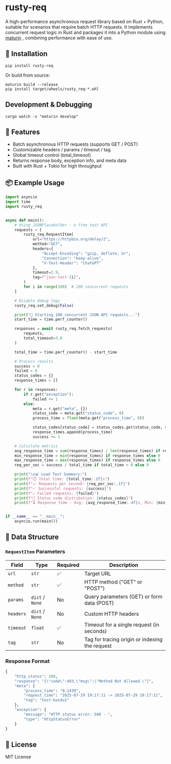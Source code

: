 # rusty-req

A high-performance asynchronous request library based on Rust + Python, suitable for scenarios that require batch HTTP requests. It implements concurrent request logic in Rust and packages it into a Python module using [maturin](https://github.com/PyO3/maturin) , combining performance with ease of use.

## 🔧 Installation

```
pip install rusty-req
```

Or build from source:

```
maturin build --release
pip install target/wheels/rusty_req-*.whl
```

## Development & Debugging
```
cargo watch -s "maturin develop"
```

## 🚀 Features

- Batch asynchronous HTTP requests (supports GET / POST)
- Customizable headers / params / timeout / tag
- Global timeout control (total_timeout)
- Returns response body, exception info, and meta data
- Built with Rust + Tokio for high throughput

## 📦 Example Usage

```python
import asyncio
import time
import rusty_req


async def main():
    # Using JSONPlaceholder - a free test API
    requests = [
        rusty_req.RequestItem(
            url="https://httpbin.org/delay/2",
            method="GET",
            headers={
                "Accept-Encoding": "gzip, deflate, br",
                "Connection": "keep-alive",
                "X-Test-Header": "ChatGPT"
            },
            timeout=2.9,
            tag=f"json-test-{i}",
        )
        for i in range(100)  # 100 concurrent requests
    ]

    # Disable debug logs
    rusty_req.set_debug(False)

    print("🚀 Starting 100 concurrent JSON API requests...")
    start_time = time.perf_counter()

    responses = await rusty_req.fetch_requests(
        requests,
        total_timeout=3.0
    )

    total_time = time.perf_counter() - start_time

    # Process results
    success = 0
    failed = 0
    status_codes = {}
    response_times = []

    for r in responses:
        if r.get("exception"):
            failed += 1
        else:
            meta = r.get("meta", {})
            status_code = meta.get("status_code", 0)
            process_time = float(meta.get("process_time", 0))

            status_codes[status_code] = status_codes.get(status_code, 0) + 1
            response_times.append(process_time)
            success += 1

    # Calculate metrics
    avg_response_time = sum(response_times) / len(response_times) if response_times else 0
    min_response_time = min(response_times) if response_times else 0
    max_response_time = max(response_times) if response_times else 0
    req_per_sec = success / total_time if total_time > 0 else 0

    print("\n📊 Load Test Summary:")
    print(f"⏱️ Total time: {total_time:.2f}s")
    print(f"📈 Requests per second: {req_per_sec:.1f}")
    print(f"✅ Successful requests: {success}")
    print(f"⚠️ Failed requests: {failed}")
    print(f"🔄 Status code distribution: {status_codes}")
    print(f"⏳ Response time - Avg: {avg_response_time:.4f}s, Min: {min_response_time:.4f}s, Max: {max_response_time:.4f}s")


if __name__ == "__main__":
    asyncio.run(main())

```

## 🧱 Data Structure

### `RequestItem` Parameters

| Field     | Type             | Required | Description                                         |
|------------|------------------|------|--------------------------------------------|
| `url`      | `str`            | ✅   | Target URL                                 |
| `method`   | `str`            | ✅   | HTTP method ("GET" or "POST")              |
| `params`   | `dict` / `None`  | No   | Query parameters (GET) or form data (POST) |
| `headers`  | `dict` / `None`  | No   | Custom HTTP headers                        |
| `timeout`  | `float`          | ✅   | Timeout for a single request (in seconds)  |
| `tag`      | `str`            | No   | Tag for tracing origin or indexing the request    |

### Response Format
```python
{
    "http_status": 200,
    "response": "{\"code\":403,\"msg\":\"Method Not Allowed.\"}",
    "meta": {
        "process_time": "0.2439",
        "request_time": "2025-07-29 19:17:11 -> 2025-07-29 19:17:11",
        "tag": "test-baidu1"
    },
    "exception": {
        "message": "HTTP status error: 500 - ", 
        "type": "HttpStatusError"
    }
}
```

## 📄 License

MIT License
